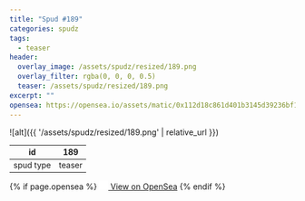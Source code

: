 ```yaml
---
title: "Spud #189"
categories: spudz
tags:
  - teaser
header:
  overlay_image: /assets/spudz/resized/189.png
  overlay_filter: rgba(0, 0, 0, 0.5)
  teaser: /assets/spudz/resized/189.png
excerpt: ""
opensea: https://opensea.io/assets/matic/0x112d18c861d401b3145d39236bf149f01e18beed/189
---
```

![alt]({{ '/assets/spudz/resized/189.png' | relative_url }})

| id | 189 |
|-|-|
| spud type | teaser |

{% if page.opensea %}
<a href="{{page.opensea}}" class="btn btn--info" onclick="window.open(this.href, '_blank'); return false;"><img src="/assets/images/opensea.svg" width="16px"><span>  View on OpenSea</span></a>
{% endif %}
